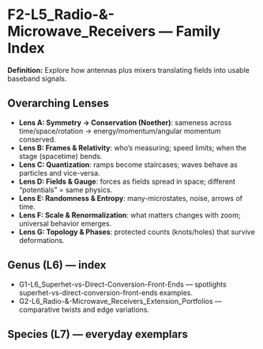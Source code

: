 # F2-L5_Radio-&-Microwave_Receivers — Family Index
**Definition:** Explore how antennas plus mixers translating fields into usable baseband signals.

## Overarching Lenses

- **Lens A: Symmetry -> Conservation (Noether)**: sameness across time/space/rotation → energy/momentum/angular momentum conserved.
- **Lens B: Frames & Relativity**: who’s measuring; speed limits; when the stage (spacetime) bends.
- **Lens C: Quantization**: ramps become staircases; waves behave as particles and vice-versa.
- **Lens D: Fields & Gauge**: forces as fields spread in space; different “potentials” = same physics.
- **Lens E: Randomness & Entropy**: many-microstates, noise, arrows of time.
- **Lens F: Scale & Renormalization**: what matters changes with zoom; universal behavior emerges.
- **Lens G: Topology & Phases**: protected counts (knots/holes) that survive deformations.

## Genus (L6) — index
- G1-L6_Superhet-vs-Direct-Conversion-Front-Ends — spotlights superhet-vs-direct-conversion-front-ends examples.
- G2-L6_Radio-&-Microwave_Receivers_Extension_Portfolios — comparative twists and edge variations.

## Species (L7) — everyday exemplars
